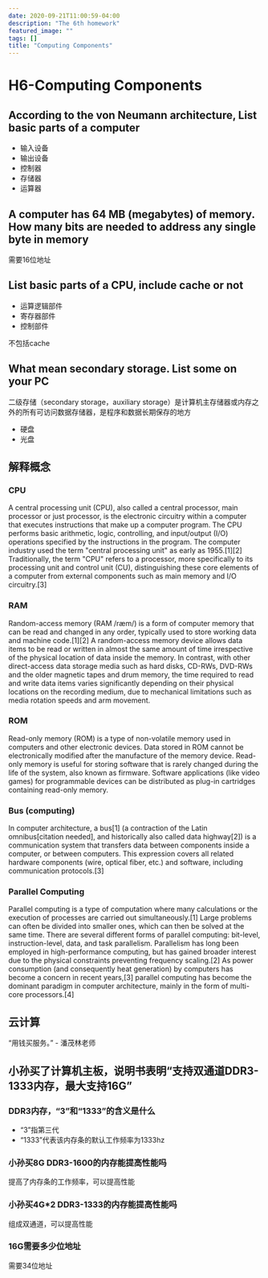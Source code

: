 ```yaml
---
date: 2020-09-21T11:00:59-04:00
description: "The 6th homework"
featured_image: ""
tags: []
title: "Computing Components"
---
```


# H6-Computing Components

## According to the von Neumann architecture, List basic parts of a computer

* 输入设备
* 输出设备
* 控制器
* 存储器
* 运算器

## A computer has 64 MB (megabytes) of memory. How many bits are needed to address any single byte in memory

需要16位地址

##  List basic parts of a CPU, include cache or not

* 运算逻辑部件
* 寄存器部件
* 控制部件

不包括cache

## What mean secondary storage. List some on your PC

二级存储（secondary storage，auxiliary storage）是计算机主存储器或内存之外的所有可访问数据存储器，是程序和数据长期保存的地方
* 硬盘
* 光盘

## 解释概念

### CPU

A central processing unit (CPU), also called a central processor, main processor or just processor, is the electronic circuitry within a computer that executes instructions that make up a computer program. The CPU performs basic arithmetic, logic, controlling, and input/output (I/O) operations specified by the instructions in the program. The computer industry used the term "central processing unit" as early as 1955.[1][2] Traditionally, the term "CPU" refers to a processor, more specifically to its processing unit and control unit (CU), distinguishing these core elements of a computer from external components such as main memory and I/O circuitry.[3]

### RAM

Random-access memory (RAM /ræm/) is a form of computer memory that can be read and changed in any order, typically used to store working data and machine code.[1][2] A random-access memory device allows data items to be read or written in almost the same amount of time irrespective of the physical location of data inside the memory. In contrast, with other direct-access data storage media such as hard disks, CD-RWs, DVD-RWs and the older magnetic tapes and drum memory, the time required to read and write data items varies significantly depending on their physical locations on the recording medium, due to mechanical limitations such as media rotation speeds and arm movement.

### ROM

Read-only memory (ROM) is a type of non-volatile memory used in computers and other electronic devices. Data stored in ROM cannot be electronically modified after the manufacture of the memory device. Read-only memory is useful for storing software that is rarely changed during the life of the system, also known as firmware. Software applications (like video games) for programmable devices can be distributed as plug-in cartridges containing read-only memory.

### Bus (computing)

In computer architecture, a bus[1] (a contraction of the Latin omnibus[citation needed], and historically also called data highway[2]) is a communication system that transfers data between components inside a computer, or between computers. This expression covers all related hardware components (wire, optical fiber, etc.) and software, including communication protocols.[3]

### Parallel Computing

Parallel computing is a type of computation where many calculations or the execution of processes are carried out simultaneously.[1] Large problems can often be divided into smaller ones, which can then be solved at the same time. There are several different forms of parallel computing: bit-level, instruction-level, data, and task parallelism. Parallelism has long been employed in high-performance computing, but has gained broader interest due to the physical constraints preventing frequency scaling.[2] As power consumption (and consequently heat generation) by computers has become a concern in recent years,[3] parallel computing has become the dominant paradigm in computer architecture, mainly in the form of multi-core processors.[4]

## 云计算

“用钱买服务。”
            - 潘茂林老师

## 小孙买了计算机主板，说明书表明“支持双通道DDR3-1333内存，最大支持16G”

### DDR3内存，“3”和“1333”的含义是什么

* “3”指第三代
* “1333”代表该内存条的默认工作频率为1333hz

### 小孙买8G DDR3-1600的内存能提高性能吗

提高了内存条的工作频率，可以提高性能

### 小孙买4G*2 DDR3-1333的内存能提高性能吗

组成双通道，可以提高性能

### 16G需要多少位地址

需要34位地址